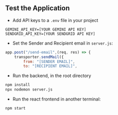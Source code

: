 ## Test the Application

- Add API keys to a `.env` file in your project
```text
GEMINI_API_KEY=[YOUR GEMINI API KEY]
SENDGRID_API_KEY=[YOUR SENDGRID API KEY]
```

- Set the Sender and Recipient email in `server.js`:
```js
app.post("/send-email",(req, res) => {
    transporter.sendMail({
        from: "[SENDER EMAIL]",
        to: "[RECIPIENT EMAIL]",
```
- Run the backend, in the root directory
```bash
npm install
npx nodemon server.js
```
- Run the react frontend in another terminal:
```bash
npm start
```